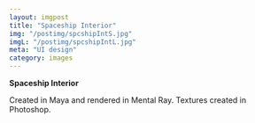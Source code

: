 ```yaml
---
layout: imgpost
title: "Spaceship Interior"
img: "/postimg/spcshipIntS.jpg"
imgL: "/postimg/spcshipIntL.jpg"
meta: "UI design"
category: images
---
```


<div class="WideTextBox">
    <p><strong>Spaceship Interior</strong></p>
    <p>Created in Maya and rendered in Mental Ray. Textures created in Photoshop.</p> <br>
</div>